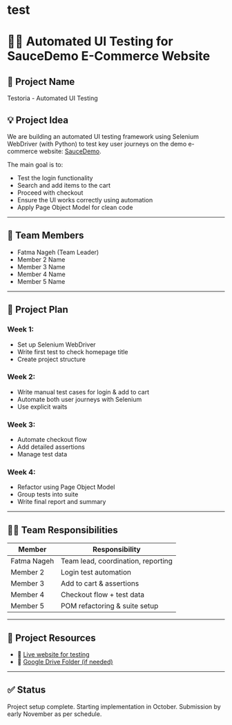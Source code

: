 # test

# 👨‍💻 Automated UI Testing for SauceDemo E-Commerce Website

## 📌 Project Name
Testoria - Automated UI Testing

## 💡 Project Idea
We are building an automated UI testing framework using Selenium WebDriver (with Python) to test key user journeys on the demo e-commerce website: [SauceDemo](https://www.saucedemo.com).

The main goal is to:
- Test the login functionality
- Search and add items to the cart
- Proceed with checkout
- Ensure the UI works correctly using automation
- Apply Page Object Model for clean code

---

## 👥 Team Members
- Fatma Nageh (Team Leader)
- Member 2 Name
- Member 3 Name
- Member 4 Name
- Member 5 Name

---

## 🧭 Project Plan

### Week 1:
- Set up Selenium WebDriver
- Write first test to check homepage title
- Create project structure

### Week 2:
- Write manual test cases for login & add to cart
- Automate both user journeys with Selenium
- Use explicit waits

### Week 3:
- Automate checkout flow
- Add detailed assertions
- Manage test data

### Week 4:
- Refactor using Page Object Model
- Group tests into suite
- Write final report and summary

---

## 🧑‍💻 Team Responsibilities

| Member         | Responsibility                         |
|----------------|----------------------------------------|
| Fatma Nageh    | Team lead, coordination, reporting     |
| Member 2       | Login test automation                  |
| Member 3       | Add to cart & assertions               |
| Member 4       | Checkout flow + test data              |
| Member 5       | POM refactoring & suite setup          |

---

## 🔗 Project Resources

- 🔗 [Live website for testing](https://www.saucedemo.com)
- 🔗 [Google Drive Folder (if needed)](https://drive.google.com/drive/folders/1wUtZ9S6-VEQt6vjOsDwph7O0Fy6mTOD?usp=drive_link)

---

## ✅ Status
Project setup complete. Starting implementation in October. Submission by early November as per schedule.


